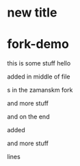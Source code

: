 # new title 

# fork-demo

this is some stuff
hello

added in  middle of file

s in the zamanskm fork

and  more stuff

and on the end

added

and  more stuff

lines
